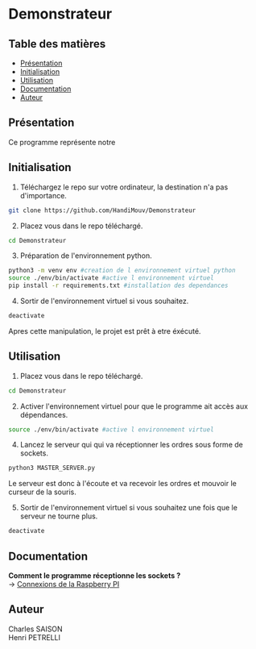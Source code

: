 # Demonstrateur
## Table des matières
- [Présentation](#pres)
- [Initialisation](#init)
- [Utilisation](#usage)
- [Documentation](#docu)
- [Auteur](#auteur)

## <a name="pres"/> Présentation
Ce programme représente notre
## <a name="init" /> Initialisation
1) Téléchargez le repo sur votre ordinateur, la destination n'a pas d'importance.<br>
```bash
git clone https://github.com/HandiMouv/Demonstrateur
```
2) Placez vous dans le repo téléchargé.<br>
```bash
cd Demonstrateur
```
3) Préparation de l'environnement python.<br>
```bash
python3 -m venv env #creation de l environnement virtuel python
source ./env/bin/activate #active l environnement virtuel
pip install -r requirements.txt #installation des dependances
```

4) Sortir de l'environnement virtuel si vous souhaitez.
```bash
deactivate
```

Apres cette manipulation, le projet est prêt à etre éxécuté.

## <a name="usage"/> Utilisation
1) Placez vous dans le repo téléchargé.<br>
```bash
cd Demonstrateur
```
2) Activer l'environnement virtuel pour que le programme ait accès aux dépendances.
```bash
source ./env/bin/activate #active l environnement virtuel
```
4) Lancez le serveur qui qui va réceptionner les ordres sous forme de sockets.<br>
```bash
python3 MASTER_SERVER.py
```
Le serveur est donc à l'écoute et va recevoir les ordres et mouvoir le curseur de la souris.<br>

5) Sortir de l'environnement virtuel si vous souhaitez une fois que le serveur ne tourne plus.
```bash
deactivate
```
## <a name="docu"/> Documentation
**Comment le programme réceptionne les sockets ?**<br>
-> [Connexions de la Raspberry PI](https://github.com/HandiMouv/Presentation-Generale/blob/main/DOCUMENTATION/Connexions%20du%20Raspberry%20PI%20.pdf)

## <a name="auteur"/> Auteur
Charles SAISON<br>
Henri PETRELLI
